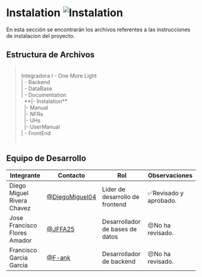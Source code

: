 # Instalation  ![Instalation](https://img.shields.io/badge/Microsoft_Office-D83B01?style=for-the-badge&logo=microsoft-office&logoColor=white)
En esta sección se encontrarán los archivos referentes a las instrucciones de instalacion del proyecto.

## Estructura de Archivos
> <br>
>Integradora I - One More Light<br>
>| - Backend<br>
>| - DataBase<br>
>| - Documentation<br>
>&nbsp;&nbsp;**|- Instalation**<br>
>&nbsp;&nbsp;|- Manual<br>
>&nbsp;&nbsp;|- NFRs<br>
>&nbsp;&nbsp;|- UHs<br>
>&nbsp;&nbsp;|- UserManual<br>
>| - FrontEnd<br>
> <br>

## Equipo de Desarrollo

|Integrante|Contacto|Rol|Observaciones|
|------------|--------|---|---|
|Diego Miguel Rivera Chavez|[@DiegoMiguel04](https://github.com/DiegoMiguel04)|Líder de desarrollo de frontend|✅Revisado y aprobado.|
|Jose Francisco Flores Amador|[@JFFA25](https://github.com/JFFA25)|Desarrollador de bases de datos|😔No ha revisado.|
|Francisco Garcia Garcia|[@F-ank](https://github.com/F-ank)|Desarrollador de backend|😔No ha revisado.|